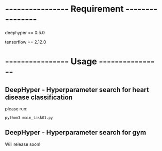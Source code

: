 # ---------------- Requirement ----------------

deephyper == 0.5.0

tensorflow == 2.12.0

# ---------------- Usage ----------------

## DeepHyper - Hyperparameter search for heart disease classification

please run:

```
python3 main_task01.py
```

## DeepHyper - Hyperparameter search for gym

Will release soon!

<!-- # ---------------- Requirement ----------------

python==3.7.10

pytorch==1.7.1

torchvision==0.8.2

gym==0.21.0

numpy==1.21.5

pandas==1.2.4

matplotlib==3.5.0

tqdm==4.59.0

importlib-metadata==4.13.0

pyglet==1.5.21

# ---------------- Usage ----------------
## Vanilla Policy Gradient 
Please run
```
python3 main_pg.py --scratch True --task "CartPole-v1" --max_steps 100 --num_episodes 10000 --learn_rate 1e-3 --save_after 10000
```

## Results
Notes: x-axis is the number of episodes, and y-axis is the number of steps during each spisode. For CartPole task, you get reward +1 if for this step the pole remains upright, and get zero reward if the opposite is the case.

![fig_pg_reward](https://github.com/krm9c/RL_thompson/assets/38525155/cf437c8a-6bfe-4ee3-9fbb-48634343b068)
 -->

